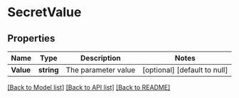 # SecretValue

## Properties
Name | Type | Description | Notes
------------ | ------------- | ------------- | -------------
**Value** | **string** | The parameter value | [optional] [default to null]

[[Back to Model list]](../README.md#documentation-for-models) [[Back to API list]](../README.md#documentation-for-api-endpoints) [[Back to README]](../README.md)


